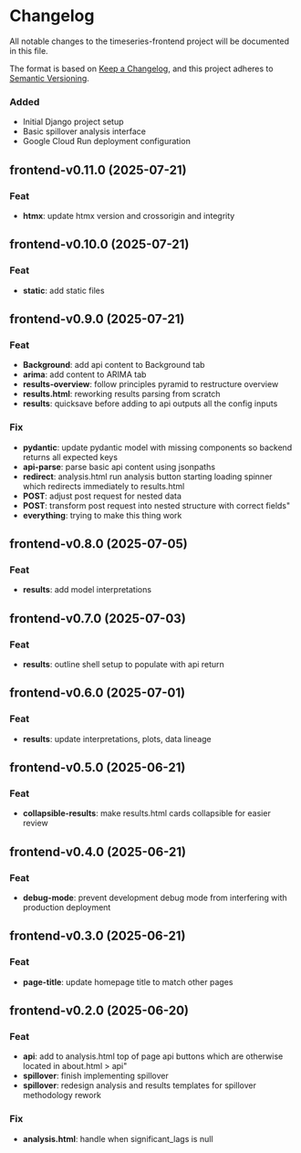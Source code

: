 # Changelog

All notable changes to the timeseries-frontend project will be documented in this file.

The format is based on [Keep a Changelog](https://keepachangelog.com/en/1.0.0/),
and this project adheres to [Semantic Versioning](https://semver.org/spec/v2.0.0.html).


### Added
- Initial Django project setup
- Basic spillover analysis interface
- Google Cloud Run deployment configuration
## frontend-v0.11.0 (2025-07-21)

### Feat

- **htmx**: update htmx version and crossorigin and integrity

## frontend-v0.10.0 (2025-07-21)

### Feat

- **static**: add static files

## frontend-v0.9.0 (2025-07-21)

### Feat

- **Background**: add api content to Background tab
- **arima**: add content to ARIMA tab
- **results-overview**: follow principles pyramid to restructure overview
- **results.html**: reworking results parsing from scratch
- **results**: quicksave before adding to api outputs all the config inputs

### Fix

- **pydantic**: update pydantic model with missing components so backend returns all expected keys
- **api-parse**: parse basic api content using jsonpaths
- **redirect**: analysis.html run analysis button starting loading spinner which redirects immediately to results.html
- **POST**: adjust post request for nested data
- **POST**: transform post request into nested structure with correct fields"
- **everything**: trying to make this thing work

## frontend-v0.8.0 (2025-07-05)

### Feat

- **results**: add model interpretations

## frontend-v0.7.0 (2025-07-03)

### Feat

- **results**: outline shell setup to populate with api return

## frontend-v0.6.0 (2025-07-01)

### Feat

- **results**: update interpretations, plots, data lineage

## frontend-v0.5.0 (2025-06-21)

### Feat

- **collapsible-results**: make results.html cards collapsible for easier review

## frontend-v0.4.0 (2025-06-21)

### Feat

- **debug-mode**: prevent development debug mode from interfering with production deployment

## frontend-v0.3.0 (2025-06-21)

### Feat

- **page-title**: update homepage title to match other pages

## frontend-v0.2.0 (2025-06-20)

### Feat

- **api**: add to analysis.html top of page api buttons which are otherwise located in about.html > api"
- **spillover**: finish implementing spillover
- **spillover**: redesign analysis and results templates for spillover methodology rework

### Fix

- **analysis.html**: handle when significant_lags is null
